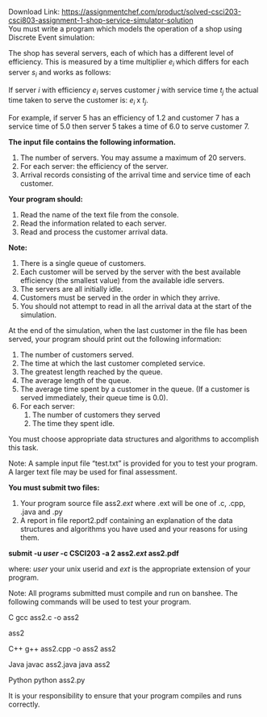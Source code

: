 Download Link: https://assignmentchef.com/product/solved-csci203-csci803-assignment-1-shop-service-simulator-solution
<br>
You must write a program which models the operation of a shop using Discrete Event simulation:

The shop has several servers, each of which has a different level of efficiency. This is measured by a time multiplier <em>e<sub>i </sub></em>which differs for each server <em>s<sub>i</sub></em> and works as follows:

If server <em>i</em> with efficiency <em>e<sub>i</sub></em> serves customer <em>j</em> with service time <em>t<sub>j</sub></em> the actual time taken to serve the customer is:  <em>e<sub>i </sub></em>x <em>t<sub>j</sub></em>.

For example, if server 5 has an efficiency of 1.2 and customer 7 has a service time of 5.0 then server 5 takes a time of 6.0 to serve customer 7.

<strong>The input file contains the following information. </strong>

<ol>

 <li>The number of servers. You may assume a maximum of 20 servers.</li>

 <li>For each server: the efficiency of the server.</li>

 <li>Arrival records consisting of the arrival time and service time of each customer.</li>

</ol>

<strong>Your program should: </strong>

<ol>

 <li>Read the name of the text file from the console.</li>

 <li>Read the information related to each server.</li>

 <li>Read and process the customer arrival data.</li>

</ol>

<strong>Note: </strong>

<ol>

 <li>There is a single queue of customers.</li>

 <li>Each customer will be served by the server with the best available efficiency (the smallest value) from the available idle servers.</li>

 <li>The servers are all initially idle.</li>

 <li>Customers must be served in the order in which they arrive.</li>

 <li>You should not attempt to read in all the arrival data at the start of the simulation.</li>

</ol>

At the end of the simulation, when the last customer in the file has been served, your program should print out the following information:

<ol>

 <li>The number of customers served.</li>

 <li>The time at which the last customer completed service.</li>

 <li>The greatest length reached by the queue.</li>

 <li>The average length of the queue.</li>

 <li>The average time spent by a customer in the queue. (If a customer is served immediately, their queue time is 0.0).</li>

 <li>For each server:

  <ol>

   <li>The number of customers they served</li>

   <li>The time they spent idle.</li>

  </ol></li>

</ol>

You must choose appropriate data structures and algorithms to accomplish this task.

Note: A sample input file “test.txt” is provided for you to test your program. A larger text file may be used for final assessment.

<strong>You must submit two files: </strong>

<ol>

 <li>Your program source file ass2.<em>ext</em> where .ext will be one of .c, .cpp, .java and .py</li>

 <li>A report in file report2.pdf containing an explanation of the data structures and algorithms you have used and your reasons for using them.</li>

</ol>

<strong>submit -u <em>user </em>-c CSCI203 -a 2 ass2.<em>ext </em>ass2.pdf</strong>

where: <em>user</em> your unix userid and <em>ext</em> is the appropriate extension of your program.

Note:             All programs submitted must compile and run on banshee. The following commands will be used to test your program.

C              gcc ass2.c -o ass2

ass2

C++        g++ ass2.cpp -o ass2 ass2

Java       javac ass2.java java ass2

Python python ass2.py

It is your responsibility to ensure that your program compiles and runs correctly.


